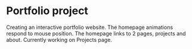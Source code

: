 # Portfolio project

Creating an interactive portfolio website. The homepage animations respond to mouse position.
The homepage links to 2 pages, projects and about. Currently working on Projects page.
